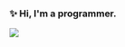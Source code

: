 ### ✨ Hi, I'm a programmer.

<!--
**TheerayutEncoder/TheerayutEncoder** is a ✨ _special_ ✨ repository because its `README.md` (this file) appears on your GitHub profile.

Here are some ideas to get you started:

- 🔭 I’m currently working on ...
- 🌱 I’m currently learning ...
- 👯 I’m looking to collaborate on ...
- 🤔 I’m looking for help with ...
- 💬 Ask me about ...
- 📫 How to reach me: ...
- 😄 Pronouns: ...
- ⚡ Fun fact: ...
-->


[![](https://leetcard.jacoblin.cool/theerayut_attajak?site=us)](https://leetcard.jacoblin.cool/theerayut_attajak?site=us)
